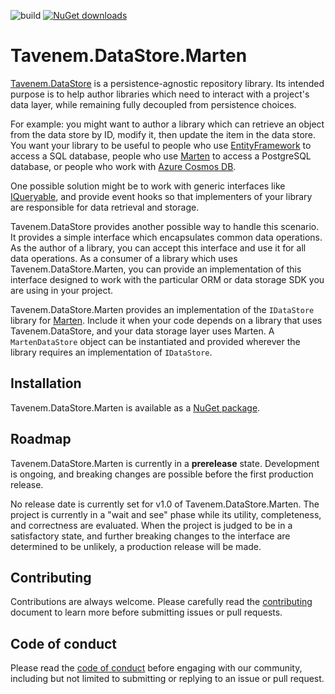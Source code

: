 ![build](https://img.shields.io/github/workflow/status/Tavenem/DataStore.Marten/publish/main) [![NuGet downloads](https://img.shields.io/nuget/dt/Tavenem.DataStore.Marten)](https://www.nuget.org/packages/Tavenem.DataStore.Marten/)

Tavenem.DataStore.Marten
==

[Tavenem.DataStore](https://github.com/Tavenem/DataStore) is a persistence-agnostic repository library. Its intended purpose is to help author libraries which need to interact with a project's data layer, while remaining fully decoupled from persistence choices.

For example: you might want to author a library which can retrieve an object from the data store by ID, modify it, then update the item in the data store. You want your library to be useful to people who use [EntityFramework](https://docs.microsoft.com/en-us/ef/) to access a SQL database, people who use [Marten](https://martendb.io/) to access a PostgreSQL database, or people who work with [Azure Cosmos DB](https://azure.microsoft.com/en-us/services/cosmos-db/).

One possible solution might be to work with generic interfaces like [IQueryable](https://docs.microsoft.com/en-us/dotnet/api/system.linq.iqueryable), and provide event hooks so that implementers of your library are responsible for data retrieval and storage.

Tavenem.DataStore provides another possible way to handle this scenario. It provides a simple interface which encapsulates common data operations. As the author of a library, you can accept this interface and use it for all data operations. As a consumer of a library which uses Tavenem.DataStore.Marten, you can provide an implementation of this interface designed to work with the particular ORM or data storage SDK you are using in your project.

Tavenem.DataStore.Marten provides an implementation of the `IDataStore` library for [Marten](https://martendb.io/). Include it when your code depends on a library that uses Tavenem.DataStore, and your data storage layer uses Marten. A `MartenDataStore` object can be instantiated and provided wherever the library requires an implementation of `IDataStore`.

## Installation

Tavenem.DataStore.Marten is available as a [NuGet package](https://www.nuget.org/packages/Tavenem.DataStore.Marten/).

## Roadmap

Tavenem.DataStore.Marten is currently in a **prerelease** state. Development is ongoing, and breaking changes are possible before the first production release.

No release date is currently set for v1.0 of Tavenem.DataStore.Marten. The project is currently in a "wait and see" phase while its utility, completeness, and correctness are evaluated. When the project is judged to be in a satisfactory state, and further breaking changes to the interface are determined to be unlikely, a production release will be made.

## Contributing

Contributions are always welcome. Please carefully read the [contributing](docs/CONTRIBUTING.md) document to learn more before submitting issues or pull requests.

## Code of conduct

Please read the [code of conduct](docs/CODE_OF_CONDUCT.md) before engaging with our community, including but not limited to submitting or replying to an issue or pull request.